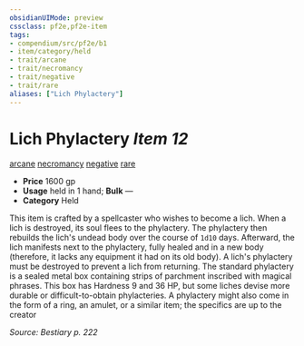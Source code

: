```yaml
---
obsidianUIMode: preview
cssclass: pf2e,pf2e-item
tags:
- compendium/src/pf2e/b1
- item/category/held
- trait/arcane
- trait/necromancy
- trait/negative
- trait/rare
aliases: ["Lich Phylactery"]
---
```

# Lich Phylactery *Item 12*  
[arcane](rules/traits/arcane.md "Arcane Tradition Trait")  [necromancy](rules/traits/necromancy.md "Necromancy School Trait")  [negative](rules/traits/negative.md "Negative Energy & Element Trait")  [rare](rules/traits/rare.md "Rare Rarity Trait")  

- **Price** 1600 gp
- **Usage** held in 1 hand; **Bulk** —
- **Category** Held

This item is crafted by a spellcaster who wishes to become a lich. When a lich is destroyed, its soul flees to the phylactery. The phylactery then rebuilds the lich's undead body over the course of `1d10` days. Afterward, the lich manifests next to the phylactery, fully healed and in a new body (therefore, it lacks any equipment it had on its old body). A lich's phylactery must be destroyed to prevent a lich from returning. The standard phylactery is a sealed metal box containing strips of parchment inscribed with magical phrases. This box has Hardness 9 and 36 HP, but some liches devise more durable or difficult-to-obtain phylacteries. A phylactery might also come in the form of a ring, an amulet, or a similar item; the specifics are up to the creator

*Source: Bestiary p. 222*